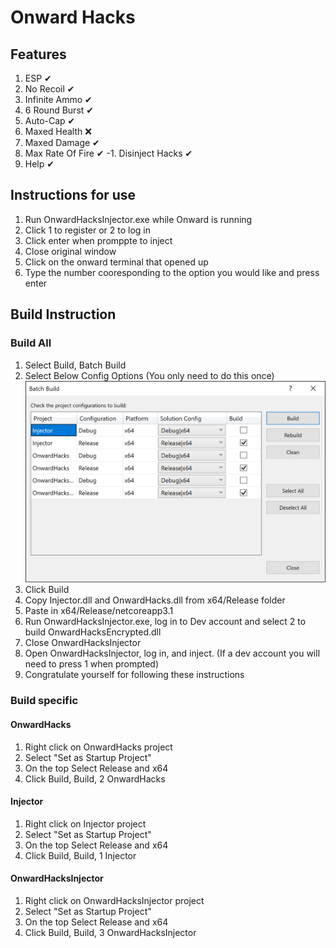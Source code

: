 ﻿# Onward Hacks

## Features
1. ESP ✔
2. No Recoil ✔
3. Infinite Ammo ✔
4. 6 Round Burst ✔
5. Auto-Cap ✔
6. Maxed Health ❌
7. Maxed Damage ✔
8. Max Rate Of Fire ✔
-1. Disinject Hacks ✔
0. Help ✔

## Instructions for use
1. Run OnwardHacksInjector.exe while Onward is running
2. Click 1 to register or 2 to log in
3. Click enter when promppte to inject
4. Close original window
5. Click on the onward terminal that opened up
6. Type the number cooresponding to the option you would like and press enter

## Build Instruction
### Build All
1. Select Build, Batch Build
2. Select Below Config Options (You only need to do this once)
![Config Option](BuildConfig.PNG)
3. Click Build
4. Copy Injector.dll and OnwardHacks.dll from x64/Release folder
5. Paste in x64/Release/netcoreapp3.1
5. Run OnwardHacksInjector.exe, log in to Dev account and select 2 to build OnwardHacksEncrypted.dll
6. Close OnwardHacksInjector
7. Open OnwardHacksInjector, log in, and inject. (If a dev account you will need to press 1 when prompted)
8. Congratulate yourself for following these instructions
### Build specific
#### OnwardHacks
1. Right click on OnwardHacks project
2. Select "Set as Startup Project"
3. On the top Select Release and x64
4. Click Build, Build, 2 OnwardHacks
#### Injector
1. Right click on Injector project
2. Select "Set as Startup Project"
3. On the top Select Release and x64
4. Click Build, Build, 1 Injector
#### OnwardHacksInjector
1. Right click on OnwardHacksInjector project
2. Select "Set as Startup Project"
3. On the top Select Release and x64
4. Click Build, Build, 3 OnwardHacksInjector
